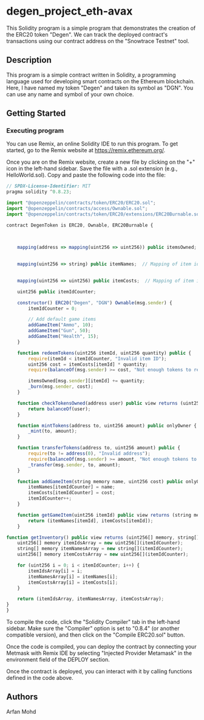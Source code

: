 # degen_project_eth-avax

This Solidity program is a simple program that demonstrates the creation of the ERC20 token "Degen". We can track the deployed contract's transactions using our contract address on the "Snowtrace Testnet" tool.
## Description

This program is a simple contract written in Solidity, a programming language used for developing smart contracts on the Ethereum blockchain. Here, I have named my token "Degen" and taken its symbol as "DGN". You can use any name and symbol of your own choice.

## Getting Started

### Executing program

You can use Remix, an online Solidity IDE to run this program. To get started, go to the Remix website at https://remix.ethereum.org/.

Once you are on the Remix website, create a new file by clicking on the "+" icon in the left-hand sidebar. Save the file with a .sol extension (e.g., HelloWorld.sol). Copy and paste the following code into the file:

```javascript
// SPDX-License-Identifier: MIT
pragma solidity ^0.8.23;

import "@openzeppelin/contracts/token/ERC20/ERC20.sol";
import "@openzeppelin/contracts/access/Ownable.sol";
import "@openzeppelin/contracts/token/ERC20/extensions/ERC20Burnable.sol";

contract DegenToken is ERC20, Ownable, ERC20Burnable {
    

    
    mapping(address => mapping(uint256 => uint256)) public itemsOwned; // Mapping of user to item id to quantity

    
    mapping(uint256 => string) public itemNames;  // Mapping of item id to item name

    
    mapping(uint256 => uint256) public itemCosts;  // Mapping of item id to item cost

    uint256 public itemIdCounter;

    constructor() ERC20("Degen", "DGN") Ownable(msg.sender) {
        itemIdCounter = 0;

        // Add default game items
        addGameItem("Ammo", 10);
        addGameItem("Gun", 50);
        addGameItem("Health", 15);
    }

    function redeemTokens(uint256 itemId, uint256 quantity) public {
        require(itemId < itemIdCounter, "Invalid item ID");
        uint256 cost = itemCosts[itemId] * quantity;
        require(balanceOf(msg.sender) >= cost, "Not enough tokens to redeem for an item");

        itemsOwned[msg.sender][itemId] += quantity;
        _burn(msg.sender, cost);
    }

    function checkTokensOwned(address user) public view returns (uint256) {
        return balanceOf(user);
    }

    function mintTokens(address to, uint256 amount) public onlyOwner {
        _mint(to, amount);
    }

    function transferTokens(address to, uint256 amount) public {
        require(to != address(0), "Invalid address");
        require(balanceOf(msg.sender) >= amount, "Not enough tokens to transfer");
        _transfer(msg.sender, to, amount);
    }

    function addGameItem(string memory name, uint256 cost) public onlyOwner {
        itemNames[itemIdCounter] = name;
        itemCosts[itemIdCounter] = cost;
        itemIdCounter++;
    }

    function getGameItem(uint256 itemId) public view returns (string memory, uint256) {
        return (itemNames[itemId], itemCosts[itemId]);
    }

function getInventory() public view returns (uint256[] memory, string[] memory, uint256[] memory) {
    uint256[] memory itemIdsArray = new uint256[](itemIdCounter);
    string[] memory itemNamesArray = new string[](itemIdCounter);
    uint256[] memory itemCostsArray = new uint256[](itemIdCounter);

    for (uint256 i = 0; i < itemIdCounter; i++) {
        itemIdsArray[i] = i;
        itemNamesArray[i] = itemNames[i];
        itemCostsArray[i] = itemCosts[i];
    }

    return (itemIdsArray, itemNamesArray, itemCostsArray);
}
}
```

To compile the code, click the "Solidity Compiler" tab in the left-hand sidebar. Make sure the "Compiler" option is set to "0.8.4" (or another compatible version), and then click on the "Compile ERC20.sol" button.

Once the code is compiled, you can deploy the contract by connecting your Metmask with Remix IDE by selecting "Injected Provider Metamask" in the environment field of the DEPLOY section.

Once the contract is deployed, you can interact with it by calling functions defined in the code above.
## Authors

Arfan Mohd
